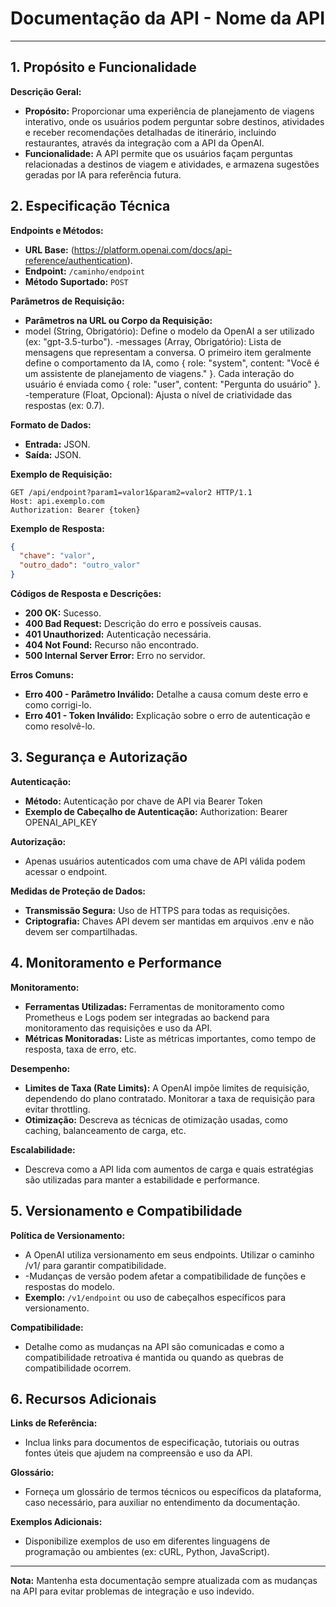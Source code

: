 # Documentação da API - Nome da API

---

## 1. Propósito e Funcionalidade
**Descrição Geral:**
- **Propósito:** Proporcionar uma experiência de planejamento de viagens interativo, onde os usuários podem perguntar sobre destinos, atividades e receber recomendações detalhadas de itinerário, incluindo restaurantes, através da integração com a API da OpenAI.
- **Funcionalidade:** A API permite que os usuários façam perguntas relacionadas a destinos de viagem e atividades, e armazena sugestões geradas por IA para referência futura.

## 2. Especificação Técnica

**Endpoints e Métodos:**
- **URL Base:** (https://platform.openai.com/docs/api-reference/authentication).
- **Endpoint:** `/caminho/endpoint`
- **Método Suportado:** `POST`

**Parâmetros de Requisição:**
- **Parâmetros na URL ou Corpo da Requisição:**
 - model (String, Obrigatório): Define o modelo da OpenAI a ser utilizado (ex: "gpt-3.5-turbo").
-messages (Array, Obrigatório): Lista de mensagens que representam a conversa. O primeiro item geralmente define o comportamento da IA, como { role: "system", content: "Você é um assistente de planejamento de viagens." }. Cada interação do usuário é enviada como { role: "user", content: "Pergunta do usuário" }.
  -temperature (Float, Opcional): Ajusta o nível de criatividade das respostas (ex: 0.7).

**Formato de Dados:**
- **Entrada:** JSON.
- **Saída:** JSON.

**Exemplo de Requisição:**
```http
GET /api/endpoint?param1=valor1&param2=valor2 HTTP/1.1
Host: api.exemplo.com
Authorization: Bearer {token}
```

**Exemplo de Resposta:**
```json
{
  "chave": "valor",
  "outro_dado": "outro_valor"
}
```

**Códigos de Resposta e Descrições:**
- **200 OK:** Sucesso.
- **400 Bad Request:** Descrição do erro e possíveis causas.
- **401 Unauthorized:** Autenticação necessária.
- **404 Not Found:** Recurso não encontrado.
- **500 Internal Server Error:** Erro no servidor.

**Erros Comuns:**
- **Erro 400 - Parâmetro Inválido:** Detalhe a causa comum deste erro e como corrigi-lo.
- **Erro 401 - Token Inválido:** Explicação sobre o erro de autenticação e como resolvê-lo.

## 3. Segurança e Autorização

**Autenticação:**
- **Método:** Autenticação por chave de API via Bearer Token
- **Exemplo de Cabeçalho de Autenticação:**
Authorization: Bearer OPENAI_API_KEY

**Autorização:**
- Apenas usuários autenticados com uma chave de API válida podem acessar o endpoint.

**Medidas de Proteção de Dados:**
- **Transmissão Segura:** Uso de HTTPS para todas as requisições.
- **Criptografia:** Chaves API devem ser mantidas em arquivos .env e não devem ser compartilhadas.

## 4. Monitoramento e Performance

**Monitoramento:**
- **Ferramentas Utilizadas:** Ferramentas de monitoramento como Prometheus e Logs podem ser integradas ao backend para monitoramento das requisições e uso da API.
- **Métricas Monitoradas:** Liste as métricas importantes, como tempo de resposta, taxa de erro, etc.

**Desempenho:**
- **Limites de Taxa (Rate Limits):** A OpenAI impõe limites de requisição, dependendo do plano contratado. Monitorar a taxa de requisição para evitar throttling.
- **Otimização:** Descreva as técnicas de otimização usadas, como caching, balanceamento de carga, etc.

**Escalabilidade:**
- Descreva como a API lida com aumentos de carga e quais estratégias são utilizadas para manter a estabilidade e performance.

## 5. Versionamento e Compatibilidade

**Política de Versionamento:**
- A OpenAI utiliza versionamento em seus endpoints. Utilizar o caminho /v1/ para garantir compatibilidade.
- -Mudanças de versão podem afetar a compatibilidade de funções e respostas do modelo.
- **Exemplo:** `/v1/endpoint` ou uso de cabeçalhos específicos para versionamento.

**Compatibilidade:**
- Detalhe como as mudanças na API são comunicadas e como a compatibilidade retroativa é mantida ou quando as quebras de compatibilidade ocorrem.

## 6. Recursos Adicionais

**Links de Referência:**
- Inclua links para documentos de especificação, tutoriais ou outras fontes úteis que ajudem na compreensão e uso da API.

**Glossário:**
- Forneça um glossário de termos técnicos ou específicos da plataforma, caso necessário, para auxiliar no entendimento da documentação.

**Exemplos Adicionais:**
- Disponibilize exemplos de uso em diferentes linguagens de programação ou ambientes (ex: cURL, Python, JavaScript).

---

**Nota:** Mantenha esta documentação sempre atualizada com as mudanças na API para evitar problemas de integração e uso indevido.
